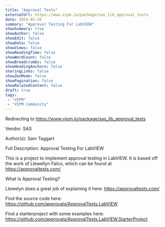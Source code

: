 ```yaml
---
title: "Approval Tests"
externalUrl: https://www.vipm.io/package/sas_lib_approval_tests
date: 2024-02-26
summary: "Approval Testing For LabVIEW"
showSummary: true
showAuthor: false
showEdit: false
showData: false
showViews: false
showReadingTime: false
showWordCount: false
showBreadcrumbs: false
showHeadingAnchors: false
sharingLinks: false
showZenMode: false
showPagination: false
showRelatedContent: false
draft: true
tags:
 - "VIPM"
 - "VIPM Community"
---
```


Redirecting to https://www.vipm.io/package/sas_lib_approval_tests

Vendor: SAS

Author(s): Sam Taggart
 
Full Description:
Approval Testing For LabVIEW

This is a project to implement approval testing in LabVIEW. It is based off the work of Llewellyn Falco, which can be found at https://approvaltests.com/

What Is Approval Testing?

Llewelyn does a great job of explaining it here: https://approvaltests.com/

Find the source code here:  https://github.com/approvals/ApprovalTests.LabVIEW

Find a starterproject with some examples here: https://github.com/approvals/ApprovalTests.LabVIEW.StarterProject